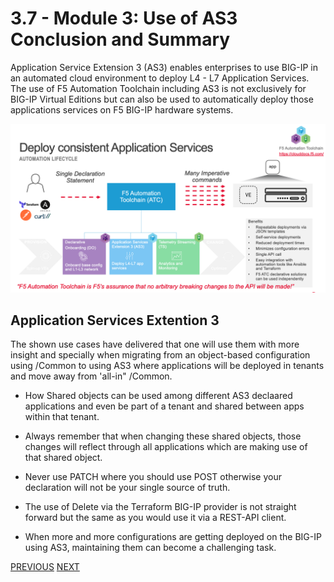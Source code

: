 # 3.7 - Module 3: Use of AS3 Conclusion and Summary

Application Service Extension 3 (AS3) enables enterprises to use BIG-IP in an automated cloud environment to deploy L4 - L7 Application Services. The use of F5 Automation Toolchain including AS3 is not exclusively for BIG-IP Virtual Editions but can also be used to automatically deploy those applications services on F5 BIG-IP hardware systems.

![](../png/module3/task3_7_p1.png)

## Application Services Extention 3
The shown use cases have delivered that one will use them with more insight and specially when migrating from an object-based configuration using /Common to using AS3 where applications will be deployed in tenants and move away from 'all-in" /Common.

* How Shared objects can be used among different AS3 declaared applications and even be part of a tenant and shared between apps within that tenant.

* Always remember that when changing these shared objects, those changes will reflect through all applications which are making use of that shared object.

* Never use PATCH where you should use POST otherwise your declaration will not be your single source of truth.

* The use of Delete via the Terraform BIG-IP provider is not straight forward but the same as you would use it via a REST-API client.

* When more and more configurations are getting deployed on the BIG-IP using AS3, maintaining them can become a challenging task.

[PREVIOUS](../module_3/task3_6.md)      [NEXT](../module_4/module_4.md)